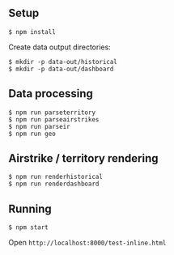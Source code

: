 Setup
-----
`$ npm install`

Create data output directories:
```
$ mkdir -p data-out/historical
$ mkdir -p data-out/dashboard
```

Data processing
---------------
```
$ npm run parseterritory
$ npm run parseairstrikes
$ npm run parseir
$ npm run geo
```



Airstrike / territory rendering
--------------------------------
```
$ npm run renderhistorical
$ npm run renderdashboard
```

Running
--------
`$ npm start`

Open `http://localhost:8000/test-inline.html`
